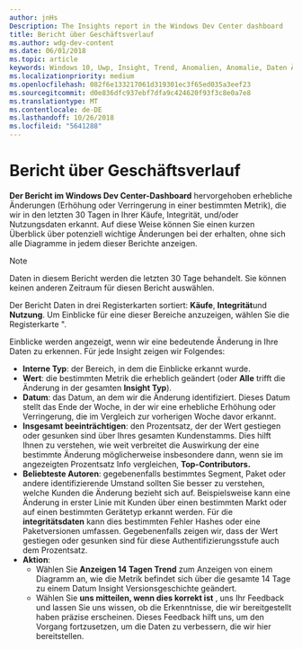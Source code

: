 ```yaml
---
author: jnHs
Description: The Insights report in the Windows Dev Center dashboard
title: Bericht über Geschäftsverlauf
ms.author: wdg-dev-content
ms.date: 06/01/2018
ms.topic: article
keywords: Windows 10, Uwp, Insight, Trend, Anomalien, Anomalie, Daten Änderungen
ms.localizationpriority: medium
ms.openlocfilehash: 082f6e133217061d319301ec3f65ed035a3eef23
ms.sourcegitcommit: d0e836dfc937ebf7dfa9c424620f93f3c8e0a7e8
ms.translationtype: MT
ms.contentlocale: de-DE
ms.lasthandoff: 10/26/2018
ms.locfileid: "5641288"
---
```

# <a name="insights-report"></a>Bericht über Geschäftsverlauf


**Der Bericht im Windows Dev Center-Dashboard** hervorgehoben erhebliche Änderungen (Erhöhung oder Verringerung in einer bestimmten Metrik), die wir in den letzten 30 Tagen in Ihrer Käufe, Integrität, und/oder Nutzungsdaten erkannt. Auf diese Weise können Sie einen kurzen Überblick über potenziell wichtige Änderungen bei der erhalten, ohne sich alle Diagramme in jedem dieser Berichte anzeigen.

> [!NOTE]
> Daten in diesem Bericht werden die letzten 30 Tage behandelt. Sie können keinen anderen Zeitraum für diesen Bericht auswählen.

Der Bericht Daten in drei Registerkarten sortiert: **Käufe**, **Integrität**und **Nutzung**. Um Einblicke für eine dieser Bereiche anzuzeigen, wählen Sie die Registerkarte ".

Einblicke werden angezeigt, wenn wir eine bedeutende Änderung in Ihre Daten zu erkennen. Für jede Insight zeigen wir Folgendes:
- **Interne Typ**: der Bereich, in dem die Einblicke erkannt wurde.
- **Wert**: die bestimmten Metrik die erheblich geändert (oder **Alle** trifft die Änderung in der gesamten **Insight Typ**).
- **Datum**: das Datum, an dem wir die Änderung identifiziert. Dieses Datum stellt das Ende der Woche, in der wir eine erhebliche Erhöhung oder Verringerung, die im Vergleich zur vorherigen Woche davor erkannt.
- **Insgesamt beeinträchtigen**: den Prozentsatz, der der Wert gestiegen oder gesunken sind über Ihres gesamten Kundenstamms. Dies hilft Ihnen zu verstehen, wie weit verbreitet die Auswirkung der eine bestimmte Änderung möglicherweise insbesondere dann, wenn sie im angezeigten Prozentsatz Info vergleichen, **Top-Contributors.**
- **Beliebteste Autoren**: gegebenenfalls bestimmtes Segment, Paket oder andere identifizierende Umstand sollten Sie besser zu verstehen, welche Kunden die Änderung bezieht sich auf. Beispielsweise kann eine Änderung in erster Linie mit Kunden über einen bestimmten Markt oder auf einen bestimmten Gerätetyp erkannt werden. Für die **integritätsdaten** kann dies bestimmten Fehler Hashes oder eine Paketversionen umfassen. Gegebenenfalls zeigen wir, dass der Wert gestiegen oder gesunken sind für diese Authentifizierungsstufe auch dem Prozentsatz.
- **Aktion**:
   - Wählen Sie **Anzeigen 14 Tagen Trend** zum Anzeigen von einem Diagramm an, wie die Metrik befindet sich über die gesamte 14 Tage zu einem Datum Insight Versionsgeschichte geändert.
   - Wählen Sie **uns mitteilen, wenn dies korrekt ist** , uns Ihr Feedback und lassen Sie uns wissen, ob die Erkenntnisse, die wir bereitgestellt haben präzise erscheinen. Dieses Feedback hilft uns, um den Vorgang fortzusetzen, um die Daten zu verbessern, die wir hier bereitstellen. 

